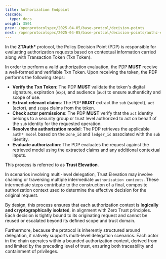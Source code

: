 ```yaml
---
title: Authorization Endpoint
cascade:
  type: docs
weight: 3501
prev: /openprotocolspec/2025-04-05/base-protcol/decision-points
next: /openprotocolspec/2025-04-05/base-protcol/decision-points/authz-check
---
```


In the **ZTAuth\*** protocol, the Policy Decision Point (PDP) is responsible for evaluating authorization requests based on contextual information carried along with Transaction Token (Txn Token).

In order to perform a valid authorization evaluation, the PDP **MUST** receive a well-formed and verifiable Txn Token. Upon receiving the token, the PDP performs the following steps:

- **Verify the Txn Token**: The PDP **MUST** validate the token's digital signature, expiration (`exp`), and audience (`aud`) to ensure authenticity and scope of use.
- **Extract relevant claims**: The PDP **MUST** extract the `sub` (subject), `act` (actor), and `scope` claims from the token.
- **Check actor permissions**: The PDP **MUST** verify that the `act` identity belongs to a security group or trust level authorized to act on behalf of the `sub` identity for the requested operation.
- **Resolve the authorization model**: The PDP retrieves the applicable `auth* model` based on the `zone_id` and `ledger_id` associated with the `sub` identity.
- **Evaluate authorization**: The PDP evaluates the request against the retrieved model using the extracted claims and any additional contextual inputs.

This process is referred to as **Trust Elevation**.

In scenarios involving multi-level delegation, Trust Elevation may involve chaining or traversing multiple intermediate `authorization contexts`. These intermediate steps contribute to the construction of a final, composite authorization context used to determine the effective decision for the original request.

By design, this process ensures that each authorization context is **logically and cryptographically isolated**, in alignment with Zero Trust principles. Each decision is tightly bound to its originating request and cannot be reused or escalated beyond its defined scope and trust domain.

Furthermore, because the protocol is inherently structured around delegation, it natively supports multi-level delegation scenarios. Each actor in the chain operates within a bounded authorization context, derived from and limited by the preceding level of trust, ensuring both traceability and containment of privileges.

